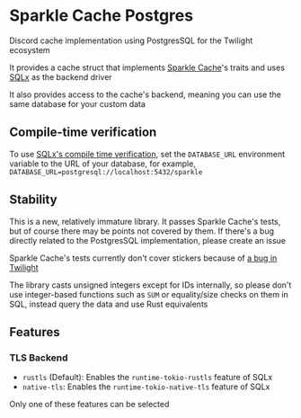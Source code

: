 # Sparkle Cache Postgres

Discord cache implementation using PostgresSQL for the Twilight ecosystem

It provides a cache struct that
implements [Sparkle Cache](https://github.com/laralove143/sparke-cache)'s traits and
uses [SQLx](https://github.com/launchbadge/sqlx) as the backend driver

It also provides access to the cache's backend, meaning you can use the same database
for your custom data

## Compile-time verification

To use [SQLx's compile time verification](https://github.com/launchbadge/sqlx#compile-time-verification), set
the `DATABASE_URL` environment variable to the URL of your database, for
example, `DATABASE_URL=postgresql://localhost:5432/sparkle`

## Stability

This is a new, relatively immature library. It passes Sparkle Cache's tests, but of course there may be points not
covered by them. If there's a bug directly related to the PostgresSQL implementation, please create an issue

Sparkle Cache's tests currently don't cover stickers because
of [a bug in Twilight](https://github.com/twilight-rs/twilight/issues/1954)

The library casts unsigned integers except for IDs internally, so please don't use
integer-based functions such as `SUM` or equality/size checks on them in SQL,
instead query the data and use Rust equivalents

## Features

### TLS Backend

- `rustls` (Default): Enables the `runtime-tokio-rustls` feature of SQLx
- `native-tls`: Enables the `runtime-tokio-native-tls` feature of SQLx

Only one of these features can be selected